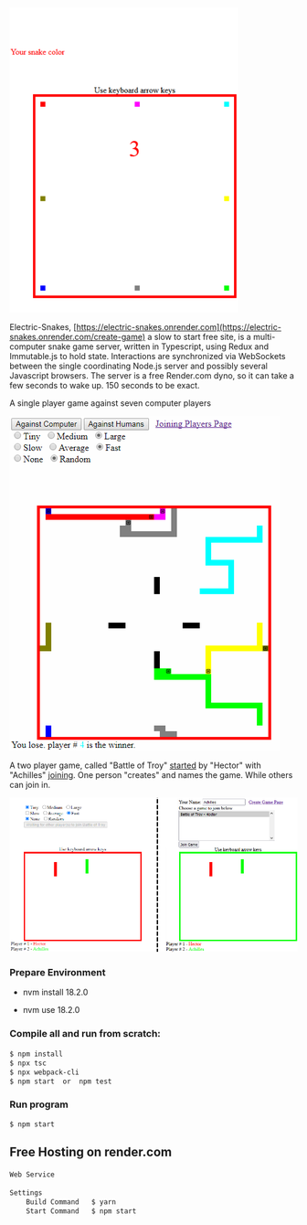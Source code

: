 
<a name='s'></a>

<img src="./images/tall-typescript.gif" height="534">


Electric-Snakes, [https://electric-snakes.onrender.com](https://electric-snakes.onrender.com/create-game) a slow to start free site, is a multi-computer snake game server, written in Typescript, using Redux and Immutable.js to hold state.
Interactions are synchronized via WebSockets between the single coordinating Node.js server and possibly several Javascript browsers.
The server is a free Render.com dyno, so it can take a few seconds to wake up. 150 seconds to be exact.

A single player game against seven computer players

![one person](images/electric-snakes.png)

A two player game, called "Battle of Troy" [started](https://electric-snakes.onrender.com/create-game) by "Hector" with "Achilles" [joining](https://electric-snakes.onrender.com/join-game).
One person "creates" and names the game. While others can join in.

![two people](images/two-browsers.png)

### Prepare Environment

- nvm install 18.2.0

- nvm use 18.2.0

### Compile all and run from scratch:

    $ npm install
    $ npx tsc
    $ npx webpack-cli
    $ npm start  or  npm test


### Run program

    $ npm start
    
## Free Hosting on render.com
	Web Service
	
	Settings
		Build Command	$ yarn
		Start Command	$ npm start
		
		
